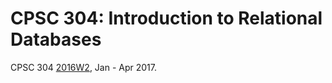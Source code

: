 # CPSC 304: Introduction to Relational Databases

CPSC 304 [2016W2](http://www.cs.ubc.ca/~hazra/cpsc304W2.html), Jan - Apr 2017.